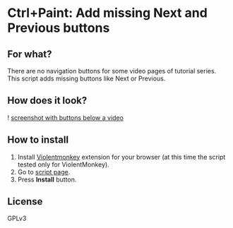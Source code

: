 # Ctrl+Paint: Add missing Next and Previous buttons
## For what?

There are no navigation buttons for some video pages of tutorial series. This script adds missing buttons like Next or Previous.

## How does it look?

!
[screenshot with buttons below a video](https://github.com/t1ml3arn-userscript-js/Ctrl-Paint-Add-missing-Next-and-Previous-buttons/raw/master/screenshot.jpg)

## How to install

1. Install [Violentmonkey](https://violentmonkey.github.io/get-it/) extension for your browser (at this time the script tested only for ViolentMonkey).
2. Go to [script page](https://greasyfork.org/en/scripts/373039-ctrl-paint-add-missing-next-and-previous-buttons).
3. Press __Install__ button.

## License
GPLv3

